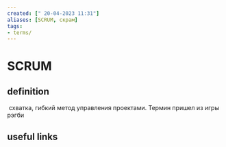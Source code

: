 ```yaml
---
created: [" 20-04-2023 11:31"]
aliases: [SCRUM, скрам]
tags:
- terms/
---
```


# SCRUM

## definition

 схватка, гибкий метод управления проектами. Термин пришел из игры рэгби
 
## useful links
